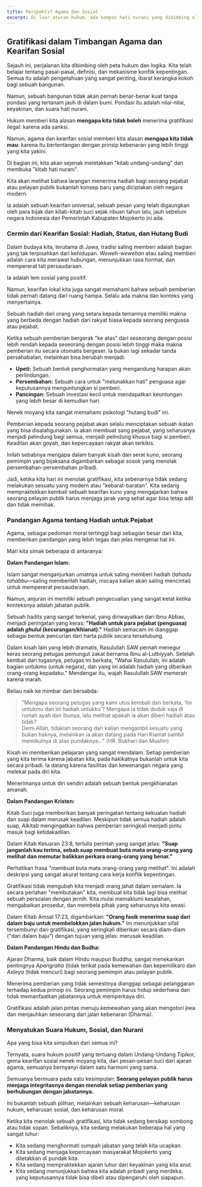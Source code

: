 ```yaml
---
title: Perspektif Agama dan Sosial
excerpt: Di luar aturan hukum, ada kompas hati nurani yang dibimbing oleh kearifan sosial dan ajaran agama. Keduanya mengajarkan hal yang sama menolak hadiah yang terkait jabatan bukanlah sikap sombong, melainkan cara kita menjaga amanah dan keadilan. Pada akhirnya, pertempuran melawan gratifikasi dimenangkan bukan hanya karena takut pada sanksi, tetapi karena keyakinan mendalam untuk berbuat benar.
---
```


## Gratifikasi dalam Timbangan Agama dan Kearifan Sosial

Sejauh ini, perjalanan kita dibimbing oleh peta hukum dan logika. Kita telah belajar tentang pasal-pasal, definisi, dan mekanisme konflik kepentingan. Semua itu adalah pengetahuan yang sangat penting, ibarat kerangka kokoh bagi sebuah bangunan.

Namun, sebuah bangunan tidak akan pernah benar-benar kuat tanpa pondasi yang tertanam jauh di dalam bumi. Pondasi itu adalah nilai-nilai, keyakinan, dan suara hati nurani.

Hukum memberi kita alasan **mengapa kita tidak boleh** menerima gratifikasi ilegal: karena ada sanksi.

Namun, agama dan kearifan sosial memberi kita alasan **mengapa kita tidak mau**: karena itu bertentangan dengan prinsip kebenaran yang lebih tinggi yang kita yakini.

Di bagian ini, kita akan sejenak meletakkan "kitab undang-undang" dan membuka "kitab hati nurani".

Kita akan melihat bahwa larangan menerima hadiah bagi seorang pejabat atau pelayan publik bukanlah konsep baru yang diciptakan oleh negara modern.

Ia adalah sebuah kearifan universal, sebuah pesan yang telah digaungkan oleh para bijak dan kitab-kitab suci sejak ribuan tahun lalu, jauh sebelum negara Indonesia dan Pemerintah Kabupaten Mojokerto ini ada.

### Cermin dari Kearifan Sosial: Hadiah, Status, dan Hutang Budi

Dalam budaya kita, terutama di Jawa, tradisi saling memberi adalah bagian yang tak terpisahkan dari kehidupan. _Weweh-wewehan_ atau saling memberi adalah cara kita merawat hubungan, menunjukkan rasa hormat, dan mempererat tali persaudaraan.

Ia adalah lem sosial yang positif.

Namun, kearifan lokal kita juga sangat memahami bahwa sebuah pemberian tidak pernah datang dari ruang hampa. Selalu ada makna dan konteks yang menyertainya.

Sebuah hadiah dari orang yang setara kepada temannya memiliki makna yang berbeda dengan hadiah dari rakyat biasa kepada seorang penguasa atau pejabat.

Ketika sebuah pemberian bergerak "ke atas" dari seseorang dengan posisi lebih rendah kepada seseorang dengan posisi lebih tinggi maka makna pemberian itu secara otomatis bergeser. Ia bukan lagi sekadar tanda persahabatan, melainkan bisa berubah menjadi:

- **Upeti:** Sebuah bentuk penghormatan yang mengandung harapan akan perlindungan.
- **Persembahan:** Sebuah cara untuk "melunakkan hati" penguasa agar keputusannya menguntungkan si pemberi.
- **Pancingan:** Sebuah investasi kecil untuk mendapatkan keuntungan yang lebih besar di kemudian hari.

Nenek moyang kita sangat memahami psikologi "hutang budi" ini.

Pemberian kepada seorang pejabat akan selalu menciptakan sebuah ikatan yang bisa disalahgunakan. Ia akan membuat sang pejabat, yang seharusnya menjadi pelindung bagi semua, menjadi pelindung khusus bagi si pemberi. Keadilan akan goyah, dan kepercayaan rakyat akan terkikis.

Inilah sebabnya mengapa dalam banyak kisah dan serat kuno, seorang pemimpin yang bijaksana digambarkan sebagai sosok yang menolak persembahan-persembahan pribadi.

Jadi, ketika kita hari ini menolak gratifikasi, kita sebenarnya tidak sedang melakukan sesuatu yang modern atau "kebarat-baratan". Kita sedang mempraktekkan kembali sebuah kearifan kuno yang mengajarkan bahwa seorang pelayan publik harus menjaga jarak yang sehat agar bisa tetap adil dan tidak memihak.

### Pandangan Agama tentang Hadiah untuk Pejabat

Agama, sebagai pedoman moral tertinggi bagi sebagian besar dari kita, memberikan pandangan yang lebih tegas dan jelas mengenai hal ini.

Mari kita simak beberapa di antaranya:

**Dalam Pandangan Islam:**

Islam sangat menganjurkan umatnya untuk saling memberi hadiah (_tahadu tahabbu_—saling memberilah hadiah, niscaya kalian akan saling mencintai) untuk mempererat persaudaraan.

Namun, anjuran ini memiliki sebuah pengecualian yang sangat ketat ketika konteksnya adalah jabatan publik.

Sebuah hadits yang sangat terkenal, yang diriwayatkan dari Ibnu Abbas, menjadi peringatan yang keras: **"Hadiah untuk para pejabat (penguasa) adalah _ghulul_ (kecurangan/khianat)."** Hadiah semacam ini dianggap sebagai bentuk pencurian dari harta publik secara terselubung.

Dalam kisah lain yang lebih dramatis, Rasulullah SAW pernah menegur keras seorang petugas pemungut zakat bernama Ibnu al-Lutbiyyah. Setelah kembali dari tugasnya, petugas ini berkata, "Wahai Rasulullah, ini adalah bagian untukmu (untuk negara), dan yang ini adalah hadiah yang diberikan orang-orang kepadaku." Mendengar itu, wajah Rasulullah SAW memerah karena marah.

Beliau naik ke mimbar dan bersabda:

> "Mengapa seorang petugas yang kami utus kembali dan berkata, 'Ini untukmu dan ini hadiah untukku'? Mengapa ia tidak duduk saja di rumah ayah dan ibunya, lalu melihat apakah ia akan diberi hadiah atau tidak? <br/>Demi Allah, tidaklah seorang dari kalian mengambil sesuatu yang bukan haknya, melainkan ia akan datang pada Hari Kiamat sambil memikulnya di atas pundaknya..." (HR. Bukhari dan Muslim)

Kisah ini memberikan pelajaran yang sangat mendalam. Setiap pemberian yang kita terima karena jabatan kita, pada hakikatnya bukanlah untuk kita secara pribadi. Ia datang karena fasilitas dan kewenangan negara yang melekat pada diri kita.

Menerimanya untuk diri sendiri adalah sebuah bentuk pengkhianatan amanah.

**Dalam Pandangan Kristen:**

Kitab Suci juga memberikan banyak peringatan tentang kekuatan hadiah dan suap dalam merusak keadilan. Meskipun tidak semua hadiah adalah suap, Alkitab mengingatkan bahwa pemberian seringkali menjadi pintu masuk bagi ketidakadilan.

Dalam Kitab Keluaran 23:8, tertulis perintah yang sangat jelas: **"Suap janganlah kau terima, sebab suap membuat buta mata orang-orang yang melihat dan memutar balikkan perkara orang-orang yang benar."**

Perhatikan frasa "membuat buta mata orang-orang yang melihat". Ini adalah deskripsi yang sangat akurat tentang cara kerja konflik kepentingan.

Gratifikasi tidak mengubah kita menjadi orang jahat dalam semalam. Ia secara perlahan "membutakan" kita, membuat kita tidak lagi bisa melihat sebuah persoalan dengan jernih. Kita mulai memaklumi kesalahan, mengabaikan prosedur, dan membela pihak yang seharusnya kita awasi.

Dalam Kitab Amsal 17:23, digambarkan: **"Orang fasik menerima suap dari dalam baju untuk membelokkan jalan hukum."** Ini menunjukkan sifat tersembunyi dari gratifikasi, yang seringkali diberikan secara diam-diam ("dari dalam baju") dengan tujuan yang jelas: merusak keadilan.

**Dalam Pandangan Hindu dan Budha:**

Ajaran Dharma, baik dalam Hindu maupun Buddha, sangat menekankan pentingnya _Aparigraha_ (tidak terikat pada kemewahan dan kepemilikan) dan _Asteya_ (tidak mencuri) bagi seorang pemimpin atau pelayan publik.

Menerima pemberian yang tidak semestinya dianggap sebagai pelanggaran terhadap kedua prinsip ini. Seorang pemimpin harus hidup sederhana dan tidak memanfaatkan jabatannya untuk memperkaya diri.

Gratifikasi adalah jalan pintas menuju kemewahan yang akan mengotori jiwa dan menjauhkan seseorang dari jalan kebenaran (Dharma).

### Menyatukan Suara Hukum, Sosial, dan Nurani

Apa yang bisa kita simpulkan dari semua ini?

Ternyata, suara hukum positif yang tertuang dalam Undang-Undang Tipikor, gema kearifan sosial nenek moyang kita, dan pesan-pesan suci dari ajaran agama, semuanya bernyanyi dalam satu harmoni yang sama.

Semuanya bermuara pada satu kesimpulan: **Seorang pelayan publik harus menjaga integritasnya dengan menolak setiap pemberian yang berhubungan dengan jabatannya.**

Ini bukanlah sebuah pilihan, melainkan sebuah keharusan—keharusan hukum, keharusan sosial, dan keharusan moral.

Ketika kita menolak sebuah gratifikasi, kita tidak sedang bersikap sombong atau tidak sopan. Sebaliknya, kita sedang melakukan beberapa hal yang sangat luhur:

- Kita sedang menghormati sumpah jabatan yang telah kita ucapkan.
- Kita sedang menjaga kepercayaan masyarakat Mojokerto yang diletakkan di pundak kita.
- Kita sedang mempraktekkan ajaran luhur dari keyakinan yang kita anut.
- Kita sedang menunjukkan bahwa kita adalah pribadi yang merdeka, yang keputusannya tidak bisa dibeli atau dipengaruhi oleh siapapun.

